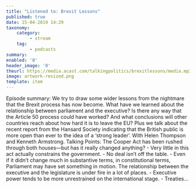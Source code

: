 ```yaml
---
title: "Listened to: Brexit Lessons"
published: true
date: 15-04-2019 14:29
taxonomy:
    category:
         - stream
    tag:
         - podcasts
summary:
enabled: '0'
header_image: '0'
theurl: https://media.acast.com/talkingpolitics/brexitlessons/media.mp3
image: artwork-resized.png
template: item
---
```

 
Episode summary: We try to draw some wider lessons from the nightmare that the Brexit process has now become. What have we learned about the relationship between parliament and the executive? Is there any way that the Article 50 process could have worked? And what conclusions will other countries reach about how hard it is to leave the EU? Plus we talk about the recent report from the Hansard Society indicating that the British public is more open than ever to the idea of a ‘strong leader’. With Helen Thompson and Kenneth Armstrong. Talking Points: The Cooper Act has been rushed through both houses—but has it really changed anything? - Very little in this act actually constrains the government. - No deal isn’t off the table. - Even if it didn’t change much in substantive terms, in constitutional terms, Parliament may have set something in motion. The relationship between the executive and the legislature is under fire in a lot of places. - Executive power tends to be more unrestrained on the international stage. - Treaties…
